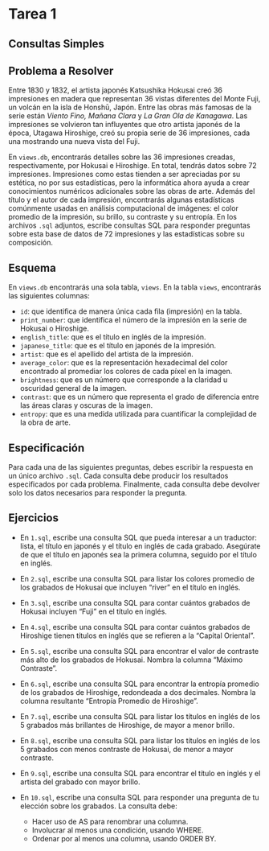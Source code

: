 # Tarea 1
## Consultas Simples
## Problema a Resolver

Entre 1830 y 1832, el artista japonés Katsushika Hokusai creó 36 impresiones en madera que representan 36 vistas diferentes del Monte Fuji, un volcán en la isla de Honshū, Japón. Entre las obras más famosas de la serie están *Viento Fino, Mañana Clara* y *La Gran Ola de Kanagawa*. Las impresiones se volvieron tan influyentes que otro artista japonés de la época, Utagawa Hiroshige, creó su propia serie de 36 impresiones, cada una mostrando una nueva vista del Fuji.

En `views.db`, encontrarás detalles sobre las 36 impresiones creadas, respectivamente, por Hokusai e Hiroshige. En total, tendrás datos sobre 72 impresiones. Impresiones como estas tienden a ser apreciadas por su estética, no por sus estadísticas, pero la informática ahora ayuda a crear conocimientos numéricos adicionales sobre las obras de arte. Además del título y el autor de cada impresión, encontrarás algunas estadísticas comúnmente usadas en análisis computacional de imágenes: el color promedio de la impresión, su brillo, su contraste y su entropía. En los archivos `.sql` adjuntos, escribe consultas SQL para responder preguntas sobre esta base de datos de 72 impresiones y las estadísticas sobre su composición.

## Esquema

En `views.db` encontrarás una sola tabla, `views`. En la tabla `views`, encontrarás las siguientes columnas:

- `id`: que identifica de manera única cada fila (impresión) en la tabla.
- `print_number`: que identifica el número de la impresión en la serie de Hokusai o Hiroshige.
- `english_title`: que es el título en inglés de la impresión.
- `japanese_title`: que es el título en japonés de la impresión.
- `artist`: que es el apellido del artista de la impresión.
- `average_color`: que es la representación hexadecimal del color encontrado al promediar los colores de cada píxel en la imagen.
- `brightness`: que es un número que corresponde a la claridad u oscuridad general de la imagen.
- `contrast`: que es un número que representa el grado de diferencia entre las áreas claras y oscuras de la imagen.
- `entropy`: que es una medida utilizada para cuantificar la complejidad de la obra de arte.

## Especificación

Para cada una de las siguientes preguntas, debes escribir la respuesta en un único archivo `.sql`. Cada consulta debe producir los resultados especificados por cada problema. Finalmente, cada consulta debe devolver solo los datos necesarios para responder la pregunta.


## Ejercicios


- En `1.sql`, escribe una consulta SQL que pueda interesar a un traductor: lista, el título en japonés y el título en inglés de cada grabado. Asegúrate de que el título en japonés sea la primera columna, seguido por el título en inglés.

- En `2.sql`, escribe una consulta SQL para listar los colores promedio de los grabados de Hokusai que incluyen “river” en el título en inglés. 

- En `3.sql`, escribe una consulta SQL para contar cuántos grabados de Hokusai incluyen “Fuji” en el título en inglés. 

- En `4.sql`, escribe una consulta SQL para contar cuántos grabados de Hiroshige tienen títulos en inglés que se refieren a la “Capital Oriental”. 

- En `5.sql`, escribe una consulta SQL para encontrar el valor de contraste más alto de los grabados de Hokusai. Nombra la columna “Máximo Contraste”.

- En `6.sql`, escribe una consulta SQL para encontrar la entropía promedio de los grabados de Hiroshige, redondeada a dos decimales. Nombra la columna resultante “Entropía Promedio de Hiroshige”.

- En `7.sql`, escribe una consulta SQL para listar los títulos en inglés de los 5 grabados más brillantes de Hiroshige, de mayor a menor brillo.

- En `8.sql`, escribe una consulta SQL para listar los títulos en inglés de los 5 grabados con menos contraste de Hokusai, de menor a mayor contraste. 

- En `9.sql`, escribe una consulta SQL para encontrar el título en inglés y el artista del grabado con mayor brillo.

- En `10.sql`, escribe una consulta SQL para responder una pregunta de tu elección sobre los grabados. La consulta debe:
    - Hacer uso de AS para renombrar una columna.
    - Involucrar al menos una condición, usando WHERE.
    - Ordenar por al menos una columna, usando ORDER BY.